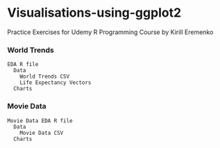 # Visualisations-using-ggplot2
Practice Exercises for Udemy R Programming Course by Kirill Eremenko

### World Trends
    EDA R file
      Data
        World Trends CSV
        Life Expectancy Vectors
      Charts
### Movie Data
    Movie Data EDA R file
      Data
        Movie Data CSV
      Charts
        

